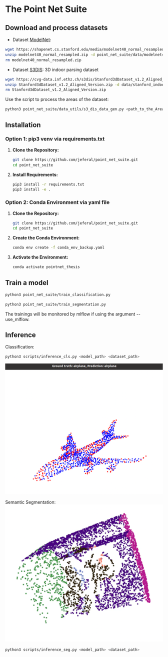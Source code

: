 # The Point Net Suite

## Download and process datasets
* Dataset [ModelNet](https://shapenet.cs.stanford.edu/media/modelnet40_normal_resampled.zip):
```bash
wget https://shapenet.cs.stanford.edu/media/modelnet40_normal_resampled.zip --no-check-certificate
unzip modelnet40_normal_resampled.zip -d point_net_suite/data/modelnet40
rm modelnet40_normal_resampled.zip
```

* Dataset [S3DIS](http://buildingparser.stanford.edu/dataset.html): 3D indoor parsing dataset
```bash
wget https://cvg-data.inf.ethz.ch/s3dis/Stanford3dDataset_v1.2_Aligned_Version.zip
unzip Stanford3dDataset_v1.2_Aligned_Version.zip -d data/stanford_indoor3d
rm Stanford3dDataset_v1.2_Aligned_Version.zip
```
Use the script to process the areas of the dataset:
```bash
python3 point_net_suite/data_utils/s3_dis_data_gen.py <path_to_the_Area>
```

## Installation

### Option 1: pip3 venv via requirements.txt 
1. **Clone the Repository:**
    ```bash
    git clone https://github.com/jeferal/point_net_suite.git
    cd point_net_suite
    ```

2. **Install Requirements:**
    ```bash
    pip3 install -r requirements.txt
    pip3 install -e .
    ```
### Option 2: Conda Environment via yaml file

1. **Clone the Repository:**
    ```bash
    git clone https://github.com/jeferal/point_net_suite.git
    cd point_net_suite
    ```

2. **Create the Conda Environment:**
    ```bash
    conda env create -f conda_env_backup.yaml
    ```

3. **Activate the Environment:**
    ```bash
    conda activate pointnet_thesis
    ```



## Train a model
```bash
python3 point_net_suite/train_classification.py
```

```bash
python3 point_net_suite/train_segmentation.py
```

The trainings will be monitored by mlflow if
using the argument --use_mlflow.

## Inference
Classification:
```bash
python3 scripts/inference_cls.py <model_path> <dataset_path>
```
![Alt text](./assets/point_net_inference_cls.png)

Semantic Segmentation:
![Alt text](./assets/point_net_inference_seg.png)
```bash
python3 scripts/inference_seg.py <model_path> <dataset_path>
```

